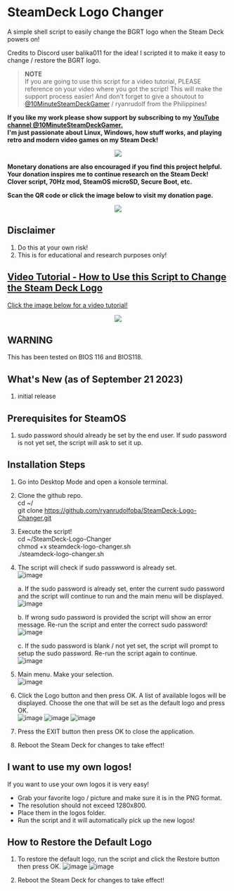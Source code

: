 # SteamDeck Logo Changer

A simple shell script to easily change the BGRT logo when the Steam Deck powers on!

Credits to Discord user balika011 for the idea! I scripted it to make it easy to change / restore the BGRT logo.

> **NOTE**\
> If you are going to use this script for a video tutorial, PLEASE reference on your video where you got the script! This will make the support process easier!
> And don't forget to give a shoutout to [@10MinuteSteamDeckGamer](https://www.youtube.com/@10MinuteSteamDeckGamer/) / ryanrudolf from the Philippines!
>

<b> If you like my work please show support by subscribing to my [YouTube channel @10MinuteSteamDeckGamer.](https://www.youtube.com/@10MinuteSteamDeckGamer/) </b> <br>
<b> I'm just passionate about Linux, Windows, how stuff works, and playing retro and modern video games on my Steam Deck! </b>
<p align="center">
<a href="https://www.youtube.com/@10MinuteSteamDeckGamer/"> <img src="https://github.com/ryanrudolfoba/SteamDeck-Logo-Changer/blob/main/10minute.png"/> </a>
</p>

<b>Monetary donations are also encouraged if you find this project helpful. Your donation inspires me to continue research on the Steam Deck! Clover script, 70Hz mod, SteamOS microSD, Secure Boot, etc.</b>

<b>Scan the QR code or click the image below to visit my donation page.</b>

<p align="center">
<a href="https://www.paypal.com/donate/?business=VSMP49KYGADT4&no_recurring=0&item_name=Your+donation+inspires+me+to+continue+research+on+the+Steam+Deck%21%0AClover+script%2C+70Hz+mod%2C+SteamOS+microSD%2C+Secure+Boot%2C+etc.%0A%0A&currency_code=CAD"> <img src="https://github.com/ryanrudolfoba/SteamDeck-Clover-dualboot/blob/main/QRCode.png"/> </a>
</p>

## Disclaimer
1. Do this at your own risk!
2. This is for educational and research purposes only!

## [Video Tutorial - How to Use this Script to Change the Steam Deck Logo](https://youtu.be/-pBlEceVZs8)
[Click the image below for a video tutorial!](https://youtu.be/-pBlEceVZs8)
</b>
<p align="center">
<a href="https://youtu.be/-pBlEceVZs8"> <img src="https://github.com/ryanrudolfoba/SteamDeck-Logo-Changer/blob/main/banner.png"/> </a>
</p>

## WARNING
This has been tested on BIOS 116 and BIOS118.

## What's New (as of September 21 2023)
1. initial release

## Prerequisites for SteamOS
1. sudo password should already be set by the end user. If sudo password is not yet set, the script will ask to set it up.

## Installation Steps
1. Go into Desktop Mode and open a konsole terminal.
2. Clone the github repo. \
   cd ~/ \
   git clone https://github.com/ryanrudolfoba/SteamDeck-Logo-Changer.git
3. Execute the script! \
   cd ~/SteamDeck-Logo-Changer \
   chmod +x steamdeck-logo-changer.sh \
   ./steamdeck-logo-changer.sh
   
4. The script will check if sudo passwword is already set.\
![image](https://github.com/ryanrudolfoba/SteamDeck-dualboot/assets/98122529/3598af4f-c6b5-46f3-812e-9180f0bcc5a5)

   a. If the sudo password is already set, enter the current sudo password and the script will continue to run and the main menu will be displayed. \
   ![image](https://github.com/ryanrudolfoba/SteamDeck-dualboot/assets/98122529/143d5f8b-1ead-48fb-9e60-cb2d33bf932b)


   b. If wrong sudo password is provided the script will show an error message. Re-run the script and enter the correct sudo password!\
![image](https://github.com/ryanrudolfoba/SteamDeck-dualboot/assets/98122529/9aacd5d1-730f-4da5-9f68-ad6a435f8779)

         
   c. If the sudo password is blank / not yet set, the script will prompt to setup the sudo password. Re-run the script again to continue.\
![image](https://github.com/ryanrudolfoba/SteamDeck-dualboot/assets/98122529/d927ab36-269b-4a2f-8f3d-4e68d5cea0d9)

5. Main menu. Make your selection.\
![image](https://github.com/ryanrudolfoba/SteamDeck-dualboot/assets/98122529/0d43f526-c906-4b7a-9b7f-a4bada95c06d)

6. Click the Logo button and then press OK. A list of available logos will be displayed. Choose the one that will be set as the default logo and press OK. \
![image](https://github.com/ryanrudolfoba/SteamDeck-dualboot/assets/98122529/7cba1f86-86f7-4e44-89ae-5bba470d1bf7)
![image](https://github.com/ryanrudolfoba/SteamDeck-dualboot/assets/98122529/28a16b99-27f3-4130-b2f0-642b3add16e1)
![image](https://github.com/ryanrudolfoba/SteamDeck-dualboot/assets/98122529/13896acd-d4ae-46d7-ae05-1c882c464a16)
     
8. Press the EXIT button then press OK to close the application.
9. Reboot the Steam Deck for changes to take effect! 

## I want to use my own logos!
If you want to use your own logos it is very easy!
* Grab your favorite logo / picture and make sure it is in the PNG format.
* The resolution should not exceed 1280x800.
* Place them in the logos folder.
* Run the script and it will automatically pick up the new logos!

## How to Restore the Default Logo
1. To restore the default logo, run the script and click the Restore button then press OK.
![image](https://github.com/ryanrudolfoba/SteamDeck-dualboot/assets/98122529/3d32c1e3-4fca-40f1-9897-76f4d016a851)
![image](https://github.com/ryanrudolfoba/SteamDeck-dualboot/assets/98122529/8f6be37e-09cc-4746-86e1-c6daff03a35d)

2. Reboot the Steam Deck for changes to take effect!
